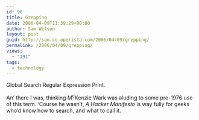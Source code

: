 ```yaml
---
id: 90
title: Grepping
date: 2006-04-09T11:39:29+00:00
author: Sam Wilson
layout: post
guid: http://sam.co-operista.com/2006/04/09/grepping/
permalink: /2006/04/09/grepping/
views:
  - "191"
tags:
  - technology
---
```

Global Search Regular Expression Print.

An’ there I was, thinking M<sup>c</sup>Kenzie Wark was aluding to some pre-1976 use of this term. ‘Course he wasn’t, _A Hacker Manifesto_ is way fully for geeks who’d know how to search, and what to call it.